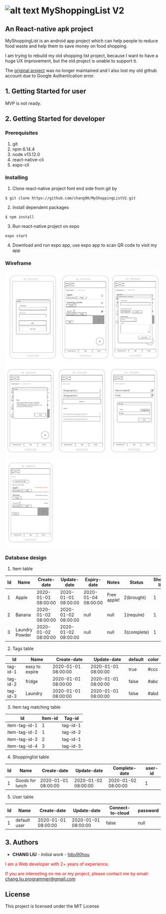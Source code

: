 # ![alt text](https://github.com/hiby90hou/MyShoppingList/blob/master/graphic%20design/logo_v1/mipmap-hdpi/ic_launcher.png "MyShoppingList Logo") MyShoppingList V2
## An React-native apk project

MyShoppingList is an android app project which can help people to reduce food waste and help them to save money on food shopping.

I am trying to rebuild my old shopping list project, because I want to have a huge UX improvement, but the old project is unable to support it.

The [original project](https://github.com/hiby90hou/MyShoppingList) was no longer maintained and I also lost my old github account due to Google Authentication error.

## 1. Getting Started for user

MVP is not ready.

## 2. Getting Started for developer

### Prerequisites
1. git
2. npm 6.14.4
3. node v13.12.0
4. react-native-cli
5. expo-cli

### Installing
1. Clone react-native project font end side from git by 
```
$ git clone https://github.com/chang90/MyShoppingListV2.git
```
2. Install dependent packages
```
$ npm install
```
3. Run react-native project on expo
```
expo start
```
4. Download and run expo app, use expo app to scan QR code to visit my app


### Wireframe
![alt text](https://github.com/chang90/MyShoppingListV2/blob/master/wireframe/design1.png 'wireframe1')
![alt text](https://github.com/chang90/MyShoppingListV2/blob/master/wireframe/design2.png 'wireframe2')
![alt text](https://github.com/chang90/MyShoppingListV2/blob/master/wireframe/design3.png 'wireframe3')

### Database design

1. Item table

 | Id     | Name          | Create-date         | Update-date         | Expiry-date         | Notes       | Status    | Shopping-list-id
 | ---    | ---           | ---                 | ---                 | ---                 | ---         | ---       | ---          
 | 1      | Apple         | 2020-01-01 08:00:00 | 2020-01-01 08:00:00 | 2020-01-04 08:00:00 | Free apple! | 2(brought)| 1
 | 2      | Banana        | 2020-01-02 08:00:00 | 2020-01-02 08:00:00 | null                | null        | 1(require)| 1
 | 3      | Laundry Powder | 2020-01-02 08:00:00 | 2020-01-02 08:00:00 | null                | null        | 3(complete)| 1
 
2. Tags table

| Id       | Name              | Create-date         | Update-date         | default |  color
| ---      | ---               | ---                 | ---                 | ---     |   ---
| tag-id-1 | easy to expire    | 2020-01-01 08:00:00 | 2020-01-01 08:00:00 | true    |  #ccc
| tag-id-2 | fridge            | 2020-01-01 08:00:00 | 2020-01-01 08:00:00 | false   |  #abc
| tag-id-3 | Laundry           | 2020-01-01 08:00:00 | 2020-01-01 08:00:00 | false   |  #abd

3. Item tag matching table

| Id             | Item-id           | Tag-id              |
| ---            | ---               | ---                 |
| item-tag-id-1  | 1                 | tag-id-1            |
| item-tag-id-2  | 1                 | tag-id-2            |
| item-tag-id-3  | 2                 | tag-id-1            |
| item-tag-id-4  | 3                 | tag-id-3            |

4. Shoppinglist table

| Id       | Name              | Create-date         | Update-date         | Complete-date       |  user-id
| ---      | ---               | ---                 | ---                 | ---                 |  ---
| 1        | Goods for lunch   | 2020-01-01 08:00:00 | 2020-01-02 08:00:00 | 2020-01-02 08:00:00 | 1

5. User table

| Id       | Name              | Create-date         | Update-date         | Connect-to-cloud| password
| ---      | ---               | ---                 | ---                 | ---             | ---
| 1        | default user      | 2020-01-01 08:00:00 | 2020-01-01 08:00:00 | false           |  null



## 3. Authors
* **CHANG LIU** - *Initial work* - [hiby90hou](https://github.com/chang90)

<span style="color:red"> I am a Web developer with 2+ years of experience. </span>

<span style="color:red">If you are interesting on me or my project, please contact me by email: </span> <a href="mailto:chang.liu.programmer@gmail.com">chang.liu.programmer@gmail.com</a>   

## License

This project is licensed under the MIT License
